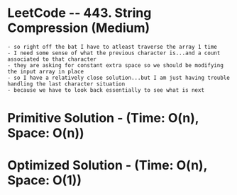 # LeetCode -- 443. String Compression (Medium)

    - so right off the bat I have to atleast traverse the array 1 time
    - I need some sense of what the previous character is...and a count associated to that character
    - they are asking for constant extra space so we should be modifying the input array in place
    - so I have a relatively close solution...but I am just having trouble handling the last character situation
    - because we have to look back essentially to see what is next



# Primitive Solution - (Time: O(n), Space: O(n))


# Optimized Solution - (Time: O(n), Space: O(1))





